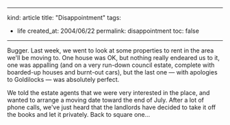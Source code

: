 -----
kind: article
title: "Disappointment"
tags:
- life
created_at: 2004/06/22
permalink: disappointment
toc: false
-----

<p>Bugger. Last week, we went to look at some properties to rent in the area we'll be moving to. One house was OK, but nothing really endeared us to it, one was appalling (and on a very run-down council estate, complete with boarded-up houses and burnt-out cars), but the last one &mdash; with apologies to Goldilocks &mdash; was absolutely perfect.</p><p>We told the estate agents that we were very interested in the place, and wanted to arrange a moving date toward the end of July. After a lot of phone calls, we've just heard that the landlords have decided to take it off the books and let it privately. Back to square one...</p>



